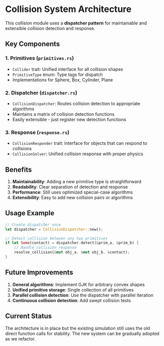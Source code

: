 # Collision System Architecture

This collision module uses a **dispatcher pattern** for maintainable and extensible collision detection and response.

## Key Components

### 1. **Primitives** (`primitives.rs`)
- `Collider` trait: Unified interface for all collision shapes
- `PrimitiveType` enum: Type tags for dispatch
- Implementations for Sphere, Box, Cylinder, Plane

### 2. **Dispatcher** (`dispatcher.rs`)
- `CollisionDispatcher`: Routes collision detection to appropriate algorithms
- Maintains a matrix of collision detection functions
- Easily extensible - just register new detection functions

### 3. **Response** (`response.rs`)
- `CollisionResponder` trait: Interface for objects that can respond to collisions
- `CollisionSolver`: Unified collision response with proper physics

## Benefits

1. **Maintainability**: Adding a new primitive type is straightforward
2. **Readability**: Clear separation of detection and response
3. **Performance**: Still uses optimized special-case algorithms
4. **Extensibility**: Easy to add new collision pairs or algorithms

## Usage Example

```rust
// Create dispatcher once
let dispatcher = CollisionDispatcher::new();

// Detect collision between any two primitives
if let Some(contact) = dispatcher.detect(&prim_a, &prim_b) {
    // Handle collision response
    resolve_collision(&mut obj_a, &mut obj_b, &contact);
}
```

## Future Improvements

1. **General algorithms**: Implement GJK for arbitrary convex shapes
2. **Unified primitive storage**: Single collection of all primitives
3. **Parallel collision detection**: Use the dispatcher with parallel iteration
4. **Continuous collision detection**: Add swept collision tests

## Current Status

The architecture is in place but the existing simulation still uses the old direct function calls for stability. The new system can be gradually adopted as we refactor.